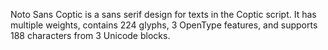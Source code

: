 Noto Sans Coptic is a sans serif design for texts in the Coptic script. It has multiple weights, contains 224 glyphs, 3 OpenType features, and supports 188 characters from 3 Unicode blocks.